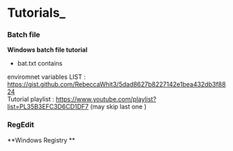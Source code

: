 

# Tutorials_


### Batch file 
**Windows batch file tutorial**
-  bat.txt  contains 

enviromnet variables LIST : https://gist.github.com/RebeccaWhit3/5dad8627b8227142e1bea432db3f8824  <br />
Tutorial playlist : https://www.youtube.com/playlist?list=PL35B3EFC3D6CD1DF7 (may skip last one )


### RegEdit 
**Windows Registry **